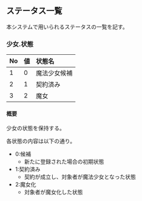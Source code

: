 ## ステータス一覧

本システムで用いられるステータスの一覧を記す。

### 少女.状態

| No | 値 | 状態名       |
|:---|:---|:-------------|
| 1  | 0  | 魔法少女候補 |
| 2  | 1  | 契約済み     |
| 3  | 2  | 魔女         |

#### 概要

少女の状態を保持する。

各状態の内容は以下の通り。

- 0:候補
    - 新たに登録された場合の初期状態
- 1:契約済み
    - 契約が成立し、対象者が魔法少女となった状態
- 2:魔女化
    - 対象者が魔女化した状態
